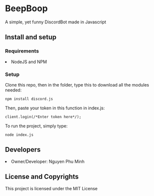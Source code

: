 # BeepBoop
A simple, yet funny DiscordBot made in Javascript


## Install and setup
### Requirements
<li>NodeJS and NPM</li>

### Setup
Clone this repo, then in the folder, type this to download all the modules needed:

    npm install discord.js

Then, paste your token in this function in index.js:

    client.login(/*Enter token here*/);
    
To run the project, simply type:

    node index.js
    
## Developers
<li>Owner/Developer: Nguyen Phu Minh</li>
    
## License and Copyrights
This project is licensed under the MIT License
